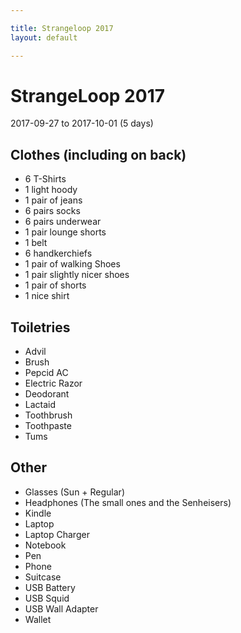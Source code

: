 ```yaml
---

title: Strangeloop 2017
layout: default

---
```


# StrangeLoop 2017

2017-09-27 to 2017-10-01 (5 days)

## Clothes (including on back)

 * 6 T-Shirts
 * 1 light hoody
 * 1 pair of jeans
 * 6 pairs socks
 * 6 pairs underwear
 * 1 pair lounge shorts
 * 1 belt
 * 6 handkerchiefs
 * 1 pair of walking Shoes
 * 1 pair slightly nicer shoes
 * 1 pair of shorts
 * 1 nice shirt

## Toiletries

 * Advil
 * Brush
 * Pepcid AC
 * Electric Razor
 * Deodorant
 * Lactaid
 * Toothbrush
 * Toothpaste
 * Tums

## Other

 * Glasses (Sun + Regular)
 * Headphones (The small ones and the Senheisers)
 * Kindle
 * Laptop
 * Laptop Charger
 * Notebook
 * Pen
 * Phone
 * Suitcase
 * USB Battery
 * USB Squid
 * USB Wall Adapter
 * Wallet
